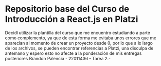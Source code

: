 # Repositorio base del Curso de Introducción a React.js en Platzi

Decidí utilizar la plantilla del curso que me encuentro estudiando a parte como complemento, ya que de esta forma me evitaba unos errores que me aparecían al momento de
crear un proyecto desde 0, por lo que a lo largo de los archivos, se pueden encontrar referencias a Platzi, una disculpa de antemano y espero esto no afecte a la ponderación
de mis entregas posteriores
Brandon Palencia - 22011436 - Tarea 2.-
